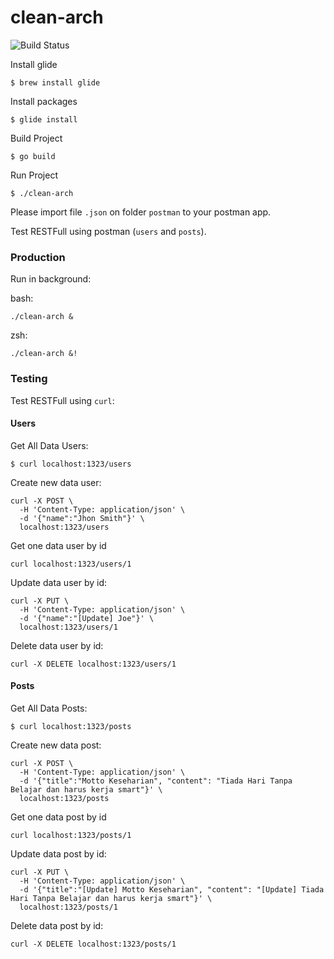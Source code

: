 # clean-arch


![Build Status](https://travis-ci.com/yudapc/clean-arch.svg?branch=master)

Install glide

`$ brew install glide`

Install packages

`$ glide install`

Build Project

`$ go build`

Run Project

`$ ./clean-arch`

Please import file `.json` on folder `postman` to your postman app.

Test RESTFull using postman (`users` and `posts`). 


### Production
Run in background:

bash:

`./clean-arch &`

zsh:

`./clean-arch &!`


### Testing
Test RESTFull using `curl`:

#### Users

Get All Data Users:

`$ curl localhost:1323/users`

Create new data user:

```
curl -X POST \
  -H 'Content-Type: application/json' \
  -d '{"name":"Jhon Smith"}' \
  localhost:1323/users
```
Get one data user by id

`curl localhost:1323/users/1`

Update data user by id:

```
curl -X PUT \
  -H 'Content-Type: application/json' \
  -d '{"name":"[Update] Joe"}' \
  localhost:1323/users/1
```

Delete data user by id:

`curl -X DELETE localhost:1323/users/1`



#### Posts

Get All Data Posts:

`$ curl localhost:1323/posts`

Create new data post:

```
curl -X POST \
  -H 'Content-Type: application/json' \
  -d '{"title":"Motto Keseharian", "content": "Tiada Hari Tanpa Belajar dan harus kerja smart"}' \
  localhost:1323/posts
```
Get one data post by id

`curl localhost:1323/posts/1`

Update data post by id:

```
curl -X PUT \
  -H 'Content-Type: application/json' \
  -d '{"title":"[Update] Motto Keseharian", "content": "[Update] Tiada Hari Tanpa Belajar dan harus kerja smart"}' \
  localhost:1323/posts/1
```

Delete data post by id:

`curl -X DELETE localhost:1323/posts/1`
